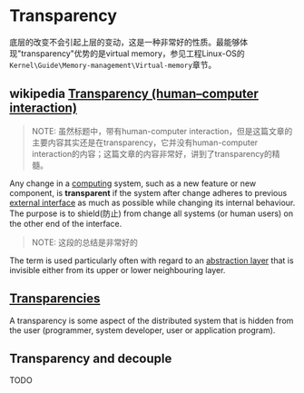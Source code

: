 # Transparency 

底层的改变不会引起上层的变动，这是一种非常好的性质。最能够体现"transparency"优势的是virtual memory，参见工程Linux-OS的`Kernel\Guide\Memory-management\Virtual-memory`章节。

## wikipedia [Transparency (human–computer interaction)](https://en.wikipedia.org/wiki/Transparency_(human%E2%80%93computer_interaction))

> NOTE: 虽然标题中，带有human-computer interaction，但是这篇文章的主要内容其实还是在transparency，它并没有human-computer interaction的内容；这篇文章的内容非常好，讲到了transparency的精髓。

Any change in a [computing](https://en.wikipedia.org/wiki/Computing) system, such as a new feature or new component, is **transparent** if the system after change adheres to previous [external interface](https://en.wikipedia.org/wiki/Interface_(computing)) as much as possible while changing its internal behaviour. The purpose is to shield(防止) from change all systems (or human users) on the other end of the interface. 

> NOTE: 这段的总结是非常好的

The term is used particularly often with regard to an [abstraction layer](https://en.wikipedia.org/wiki/Abstraction_layer) that is invisible either from its upper or lower neighbouring layer.



## [Transparencies](https://www.cl.cam.ac.uk/~jac22/books/ods/ods/node18.html)

A transparency is some aspect of the distributed system that is hidden from the user (programmer, system developer, user or application program). 



## Transparency and decouple

TODO